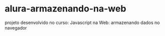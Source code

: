 # alura-armazenando-na-web
projeto desenvolvido no curso: Javascript na Web: armazenando dados no navegador
